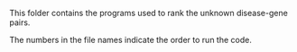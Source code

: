 This folder contains the programs used to rank the unknown disease-gene pairs.

The numbers in the file names indicate the order to run the code.
